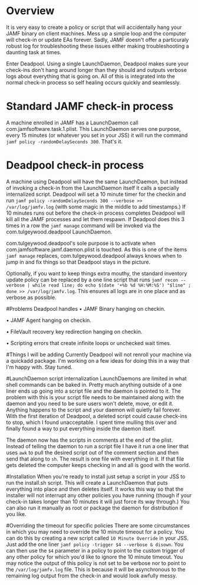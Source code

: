 # Overview

It is very easy to create a policy or script that will accidentally hang your JAMF binary on client machines. Mess up a simple loop and the computer will check-in or update EAs forever. Sadly, JAMF doesn't offer a particuraly robust log for troubleshooting these issues either making troubleshooting a daunting task at times.

Enter Deadpool. Using a single LaunchDaemon, Deadpool makes sure your check-ins don't hang around longer than they should and outputs verbose logs about everything that is going on. All of this is integrated into the normal check-in process so self healing occurs quickly and seamlessly.

# Standard JAMF check-in process
A machine enrolled in JAMF has a LaunchDaemon call com.jamfsoftware.task.1.plist. This LaunchDaemon serves one purpose, every 15 minutes (or whatever you set in your JSS) it will run the command `jamf policy -randomDelaySeconds 300`. That's it.

# Deadpool check-in process
A machine using Deadpool will have the same LaunchDaemon, but instead of invoking a check-in from the LaunchDaemon itself it calls a specially internalized script. Deadpool will set a 10 minute timer for the checkin and run `jamf policy -randomDelaySeconds 300 --verbose >> /var/log/jamfv.log` (with some magic in the middle to add timestamps.) If 10 minutes runs out before the check-in process completes Deadpool will kill all the JAMF processes and let them respawn. If Deadpool does this 3 times in a row the `jamf manage` command will be invoked via the com.tulgeywood.deadpool LaunchDaemon. 

com.tulgeywood.deadpool's sole purpose is to activate when com.jamfsoftware.jamf.daemon.plist is touched. As this is one of the items `jamf manage` replaces, com.tulgeywood.deadpool always knows when to jump in and fix things so that Deadpool stays in the picture.

Optionally, if you want to keep things extra mouthy, the standard inventory update policy can be replaced by a one line script that runs `jamf recon --verbose | while read line; do echo $(date '+%b %d %H:%M:%S') "$line" ; done >> /var/log/jamfv.log`. This ensures all logs are in one place and as verbose as possible.

#Problems Deadpool handles
• JAMF Binary hanging on checkin.

• JAMF Agent hanging on checkin.

• FileVault recovery key redirection hanging on checkin.

• Scripting errors that create infinite loops or unchecked wait times.


#Things I will be adding
Currently Deadpool will not renroll your machine via a quickadd package. I'm working on a few ideas for doing this in a way that I'm happy with. Stay tuned.

#LaunchDaemon script internalization
LaunchDaemons are limited in what shell commands can be baked in. Pretty much anything outside of a one liner ends up going into a script file and the daemon is pointed to it. The problem with this is your script file needs to be maintained along with the daemon and you need to be sure users won't delete, move, or edit it. Anything happens to the script and your daemon will quietly fail forever. With the first iteration of Deadpool, a deleted script could cause check-ins to stop, which I found unacceptable. I spent time mulling this over and finally found a way to put everything inside the daemon itself.

The daemon now has the scripts in comments at the end of the plist. Instead of telling the daemon to run a script file I have it run a one liner that uses `awk` to pull the desired script out of the comment section and then send that along to `sh`. The result is one file with everything in it. If that file gets deleted the computer keeps checking in and all is good with the world.

#Installation
When you're ready to install just setup a script in your JSS to run the install.sh script. This will create a LaunchDaemon that puts everything into place and then deletes itself. It works this way so that the installer will not interrupt any other policies you have running (though if your check-in takes longer than 10 minutes it will just force its way through.) You can also run it manually as root or package the daemon for distribution if you like.

#Overriding the timeout for specific policies
There are some circumstances in which you may need to override the 10 minute timeout for a policy. You can do this by creating a new script called `10 Minute Override` in your JSS. Just add the one liner `jamf policy -trigger $4 --verbose & disown`. You can then use the `$4` parameter in a policy to point to the custom trigger of any other policy for which you'd like to ignore the 10 minute timeout. You may notice the output of this policy is not set to be verbose nor to point to the `/var/log/jamfv.log` file. This is because it will be asynchronous to the remaining log output from the check-in and would look awfully messy.
